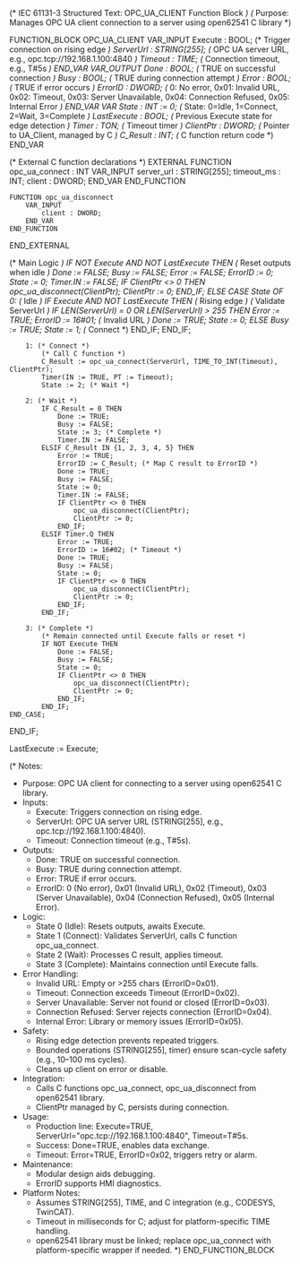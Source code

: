 (* IEC 61131-3 Structured Text: OPC_UA_CLIENT Function Block *)
(* Purpose: Manages OPC UA client connection to a server using open62541 C library *)

FUNCTION_BLOCK OPC_UA_CLIENT
VAR_INPUT
    Execute : BOOL;                 (* Trigger connection on rising edge *)
    ServerUrl : STRING[255];        (* OPC UA server URL, e.g., opc.tcp://192.168.1.100:4840 *)
    Timeout : TIME;                 (* Connection timeout, e.g., T#5s *)
END_VAR
VAR_OUTPUT
    Done : BOOL;                    (* TRUE on successful connection *)
    Busy : BOOL;                    (* TRUE during connection attempt *)
    Error : BOOL;                   (* TRUE if error occurs *)
    ErrorID : DWORD;                (* 0: No error, 0x01: Invalid URL, 0x02: Timeout, 0x03: Server Unavailable, 0x04: Connection Refused, 0x05: Internal Error *)
END_VAR
VAR
    State : INT := 0;               (* State: 0=Idle, 1=Connect, 2=Wait, 3=Complete *)
    LastExecute : BOOL;             (* Previous Execute state for edge detection *)
    Timer : TON;                    (* Timeout timer *)
    ClientPtr : DWORD;              (* Pointer to UA_Client, managed by C *)
    C_Result : INT;                 (* C function return code *)
END_VAR

(* External C function declarations *)
EXTERNAL
    FUNCTION opc_ua_connect : INT
        VAR_INPUT
            server_url : STRING[255];
            timeout_ms : INT;
            client : DWORD;
        END_VAR
    END_FUNCTION

    FUNCTION opc_ua_disconnect
        VAR_INPUT
            client : DWORD;
        END_VAR
    END_FUNCTION
END_EXTERNAL

(* Main Logic *)
IF NOT Execute AND NOT LastExecute THEN
    (* Reset outputs when idle *)
    Done := FALSE;
    Busy := FALSE;
    Error := FALSE;
    ErrorID := 0;
    State := 0;
    Timer.IN := FALSE;
    IF ClientPtr <> 0 THEN
        opc_ua_disconnect(ClientPtr);
        ClientPtr := 0;
    END_IF;
ELSE
    CASE State OF
        0: (* Idle *)
            IF Execute AND NOT LastExecute THEN (* Rising edge *)
                (* Validate ServerUrl *)
                IF LEN(ServerUrl) = 0 OR LEN(ServerUrl) > 255 THEN
                    Error := TRUE;
                    ErrorID := 16#01; (* Invalid URL *)
                    Done := TRUE;
                    State := 0;
                ELSE
                    Busy := TRUE;
                    State := 1; (* Connect *)
                END_IF;
            END_IF;
        
        1: (* Connect *)
            (* Call C function *)
            C_Result := opc_ua_connect(ServerUrl, TIME_TO_INT(Timeout), ClientPtr);
            Timer(IN := TRUE, PT := Timeout);
            State := 2; (* Wait *)
        
        2: (* Wait *)
            IF C_Result = 0 THEN
                Done := TRUE;
                Busy := FALSE;
                State := 3; (* Complete *)
                Timer.IN := FALSE;
            ELSIF C_Result IN {1, 2, 3, 4, 5} THEN
                Error := TRUE;
                ErrorID := C_Result; (* Map C result to ErrorID *)
                Done := TRUE;
                Busy := FALSE;
                State := 0;
                Timer.IN := FALSE;
                IF ClientPtr <> 0 THEN
                    opc_ua_disconnect(ClientPtr);
                    ClientPtr := 0;
                END_IF;
            ELSIF Timer.Q THEN
                Error := TRUE;
                ErrorID := 16#02; (* Timeout *)
                Done := TRUE;
                Busy := FALSE;
                State := 0;
                IF ClientPtr <> 0 THEN
                    opc_ua_disconnect(ClientPtr);
                    ClientPtr := 0;
                END_IF;
            END_IF;
        
        3: (* Complete *)
            (* Remain connected until Execute falls or reset *)
            IF NOT Execute THEN
                Done := FALSE;
                Busy := FALSE;
                State := 0;
                IF ClientPtr <> 0 THEN
                    opc_ua_disconnect(ClientPtr);
                    ClientPtr := 0;
                END_IF;
            END_IF;
    END_CASE;
END_IF;

LastExecute := Execute;

(* Notes:
   - Purpose: OPC UA client for connecting to a server using open62541 C library.
   - Inputs:
     - Execute: Triggers connection on rising edge.
     - ServerUrl: OPC UA server URL (STRING[255], e.g., opc.tcp://192.168.1.100:4840).
     - Timeout: Connection timeout (e.g., T#5s).
   - Outputs:
     - Done: TRUE on successful connection.
     - Busy: TRUE during connection attempt.
     - Error: TRUE if error occurs.
     - ErrorID: 0 (No error), 0x01 (Invalid URL), 0x02 (Timeout), 0x03 (Server Unavailable), 0x04 (Connection Refused), 0x05 (Internal Error).
   - Logic:
     - State 0 (Idle): Resets outputs, awaits Execute.
     - State 1 (Connect): Validates ServerUrl, calls C function opc_ua_connect.
     - State 2 (Wait): Processes C result, applies timeout.
     - State 3 (Complete): Maintains connection until Execute falls.
   - Error Handling:
     - Invalid URL: Empty or >255 chars (ErrorID=0x01).
     - Timeout: Connection exceeds Timeout (ErrorID=0x02).
     - Server Unavailable: Server not found or closed (ErrorID=0x03).
     - Connection Refused: Server rejects connection (ErrorID=0x04).
     - Internal Error: Library or memory issues (ErrorID=0x05).
   - Safety:
     - Rising edge detection prevents repeated triggers.
     - Bounded operations (STRING[255], timer) ensure scan-cycle safety (e.g., 10–100 ms cycles).
     - Cleans up client on error or disable.
   - Integration:
     - Calls C functions opc_ua_connect, opc_ua_disconnect from open62541 library.
     - ClientPtr managed by C, persists during connection.
   - Usage:
     - Production line: Execute=TRUE, ServerUrl="opc.tcp://192.168.1.100:4840", Timeout=T#5s.
     - Success: Done=TRUE, enables data exchange.
     - Timeout: Error=TRUE, ErrorID=0x02, triggers retry or alarm.
   - Maintenance:
     - Modular design aids debugging.
     - ErrorID supports HMI diagnostics.
   - Platform Notes:
     - Assumes STRING[255], TIME, and C integration (e.g., CODESYS, TwinCAT).
     - Timeout in milliseconds for C; adjust for platform-specific TIME handling.
     - open62541 library must be linked; replace opc_ua_connect with platform-specific wrapper if needed.
*)
END_FUNCTION_BLOCK

